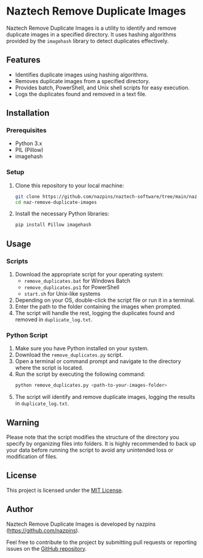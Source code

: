 # Naztech Remove Duplicate Images

Naztech Remove Duplicate Images is a utility to identify and remove duplicate images in a specified directory. It uses hashing algorithms provided by the `imagehash` library to detect duplicates effectively.

## Features

- Identifies duplicate images using hashing algorithms.
- Removes duplicate images from a specified directory.
- Provides batch, PowerShell, and Unix shell scripts for easy execution.
- Logs the duplicates found and removed in a text file.

## Installation

### Prerequisites

- Python 3.x
- PIL (Pillow)
- imagehash

### Setup

1. Clone this repository to your local machine:
   ```bash
   git clone https://github.com/nazpins/naztech-software/tree/main/naz-remove-duplicate-images
   cd naz-remove-duplicate-images
   ```

2. Install the necessary Python libraries:
   ```bash
   pip install Pillow imagehash
   ```

## Usage

### Scripts

1. Download the appropriate script for your operating system:
   - `remove_duplicates.bat` for Windows Batch
   - `remove_duplicates.ps1` for PowerShell
   - `start.sh` for Unix-like systems
2. Depending on your OS, double-click the script file or run it in a terminal.
3. Enter the path to the folder containing the images when prompted.
4. The script will handle the rest, logging the duplicates found and removed in `duplicate_log.txt`.

### Python Script

1. Make sure you have Python installed on your system.
2. Download the `remove_duplicates.py` script.
3. Open a terminal or command prompt and navigate to the directory where the script is located.
4. Run the script by executing the following command:
   ```bash
   python remove_duplicates.py <path-to-your-images-folder>
   ```
5. The script will identify and remove duplicate images, logging the results in `duplicate_log.txt`.

## Warning

Please note that the script modifies the structure of the directory you specify by organizing files into folders. It is highly recommended to back up your data before running the script to avoid any unintended loss or modification of files.

## License

This project is licensed under the [MIT License](LICENSE).

## Author

Naztech Remove Duplicate Images is developed by nazpins (https://github.com/nazpins).

Feel free to contribute to the project by submitting pull requests or reporting issues on the [GitHub repository](https://github.com/nazpins/naztech-software/tree/main/naz-remove-duplicate-images).
